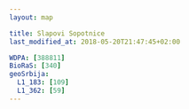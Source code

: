 ```yaml
---
layout: map

title: Slapovi Sopotnice
last_modified_at: 2018-05-20T21:47:45+02:00

WDPA: [388811]
BioRaS: [340]
geoSrbija:
  L1_183: [109]
  L1_362: [59]
---
```

